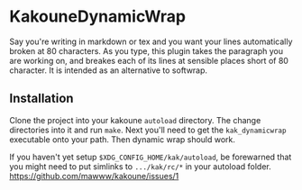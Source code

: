 # KakouneDynamicWrap

Say you're writing in markdown or tex and you want your lines automatically 
broken at 80 characters.  As you type, this plugin takes the paragraph you are working 
on, and breakes each of its lines at sensible places short of 80 character. It is intended 
as an alternative to softwrap.

## Installation

Clone the project into your kakoune `autoload` directory.  The change directories into
it and run `make`.  Next you'll need to get the `kak_dynamicwrap` executable onto your path.
Then dynamic wrap should work.

If you haven't yet setup `$XDG_CONFIG_HOME/kak/autoload`, be forewarned that you
might need to put simlinks to `.../kak/rc/*` in your autoload folder. https://github.com/mawww/kakoune/issues/1


